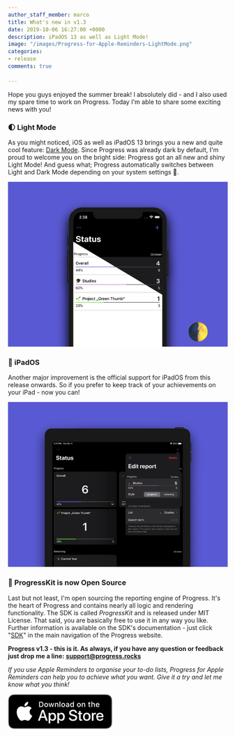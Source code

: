 ```yaml
---
author_staff_member: marco
title: What's new in v1.3
date: 2019-10-06 16:27:00 +0000
description: iPadOS 13 as well as Light Mode!
image: "/images/Progress-for-Apple-Reminders-LightMode.png"
categories:
- release
comments: true

---
```

Hope you guys enjoyed the summer break! I absolutely did - and I also used my spare time to work on Progress. Today I'm able to share some exciting news with you!

### 🌓 Light Mode

As you might noticed, iOS as well as iPadOS 13 brings you a new and quite cool feature: [Dark Mode](https://www.macrumors.com/how-to/enable-dark-mode-in-ios-13/). Since Progress was already dark by default, I'm proud to welcome you on the bright side: Progress got an all new and shiny Light Mode! And guess what; Progress automatically switches between Light and Dark Mode depending on your system settings 🥳.

![](/images/Progress-for-Apple-Reminders-LightMode.png)

### 📱 iPadOS

Another major improvement is the official support for iPadOS from this release onwards. So if you prefer to keep track of your achievements on your iPad - now you can!

![](/images/Progress-for-Apple-Reminders-iPad.png)

### 🌟 ProgressKit is now Open Source

Last but not least, I'm open sourcing the reporting engine of Progress. It's the heart of Progress and contains nearly all logic and rendering functionality. The SDK is called _ProgressKit_ and is released under MIT License. That said, you are basically free to use it in any way you like. Further information is available on the SDK's documentation - just click "[SDK](https://sdk.progress.rocks/)" in the main navigation of the Progress website.

**Progress v1.3 - this is it. As always, if you have any question or feedback just drop me a line:** [**support@progress.rocks**](mailto:support@progress.rocks)

_If you use Apple Reminders to organise your to-do lists, Progress for Apple Reminders can help you to achieve what you want. Give it a try and let me know what you think!_

<p>
<a href="https://itunes.apple.com/us/app/progress-for-apple-reminders/id1450818073?mt=8&ign-mpt=uo%3D2" target="_blank" class="appstore">
<img src="/images/App_Store_Badge.svg" alt="Download on the App Store" />
</a>
</p>